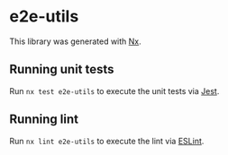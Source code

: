 # e2e-utils

This library was generated with [Nx](https://nx.dev).

## Running unit tests

Run `nx test e2e-utils` to execute the unit tests via [Jest](https://jestjs.io).

## Running lint

Run `nx lint e2e-utils` to execute the lint via [ESLint](https://eslint.org/).
